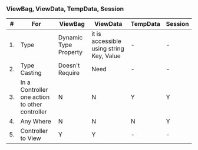 ### ViewBag, ViewData, TempData, Session
|#|For|ViewBag| ViewData| TempData| Session|
|--|--|--|--|--|--|
|1.|Type|Dynamic Type Property|it is accessible using string Key, Value|-|-|
|2.|Type Casting|Doesn't Require|Need|-|-|
|3.|In a Controller one action to other controller|N|N|Y|Y|
|4.|Any Where|N|N|N|Y|
|5.|Controller to View|Y|Y|-|-|
